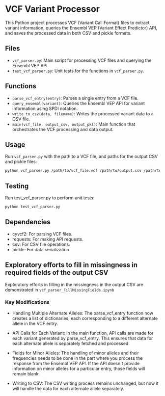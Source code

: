 # VCF Variant Processor

This Python project processes VCF (Variant Call Format) files to extract variant information, queries the Ensembl VEP (Variant Effect Predictor) API, and saves the processed data in both CSV and pickle formats.

## Files

- `vcf_parser.py`: Main script for processing VCF files and querying the Ensembl VEP API.
- `test_vcf_parser.py`: Unit tests for the functions in `vcf_parser.py`.

## Functions

- `parse_vcf_entry(entry)`: Parses a single entry from a VCF file.
- `query_ensembl(variant)`: Queries the Ensembl VEP API for variant information using SPDI notation.
- `write_to_csv(data, filename)`: Writes the processed variant data to a CSV file.
- `main(vcf_file, output_csv, output_pkl)`: Main function that orchestrates the VCF processing and data output.

## Usage

Run `vcf_parser.py` with the path to a VCF file, and paths for the output CSV and pickle files:

```bash
python vcf_parser.py /path/to/vcf_file.vcf /path/to/output.csv /path/to/output.pkl
```

## Testing
Run test_vcf_parser.py to perform unit tests:
```bash
python test_vcf_parser.py
```

## Dependencies
- cyvcf2: For parsing VCF files.
- requests: For making API requests.
- csv: For CSV file operations.
- pickle: For data serialization.


## Exploratory efforts to fill in missingness in required fields of the output CSV
Exploratory efforts in filling in the missingness in the output CSV are demonstrated in ```vcf_parser_FillMissingFields.ipynb```

### Key Modifications
- Handling Multiple Alternate Alleles: The parse_vcf_entry function now creates a list of dictionaries, each corresponding to a different alternate allele in the VCF entry.

- API Calls for Each Variant: In the main function, API calls are made for each variant generated by parse_vcf_entry. This ensures that data for each alternate allele is separately fetched and processed.

- Fields for Minor Alleles: The handling of minor alleles and their frequencies needs to be done in the part where you process the response from the Ensembl VEP API. If the API doesn't provide information on minor alleles for a particular entry, those fields will remain blank.

- Writing to CSV: The CSV writing process remains unchanged, but now it will handle the data for each alternate allele separately.